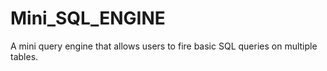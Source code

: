 # Mini_SQL_ENGINE
A mini query engine that allows users to fire basic SQL queries on multiple tables.
